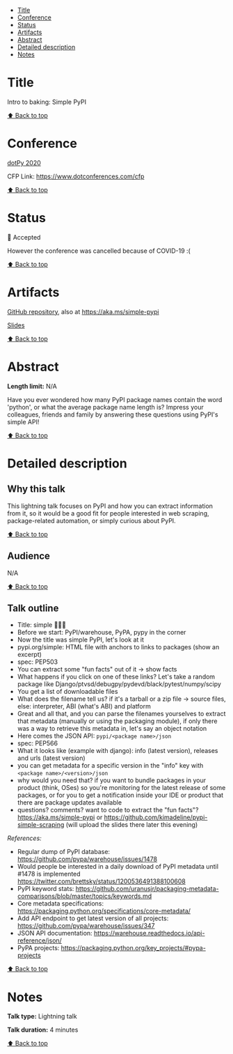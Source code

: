 - [Title](#title)
- [Conference](#conference)
- [Status](#status)
- [Artifacts](#artifacts)
- [Abstract](#abstract)
- [Detailed description](#detailed-description)
- [Notes](#notes)

# Title

<!--- Proposal title -->

Intro to baking: Simple PyPI

[⬆️ Back to top](#title)

# Conference

<!--- Conference name and year + links -->

[dotPy 2020](https://www.dotpy.io/)

CFP Link: https://www.dotconferences.com/cfp

[⬆️ Back to top](#title)

# Status

<!--- 🎉 Accepted, 🚮 Rejected, 🚪 Withdrawn -->

🎉 Accepted

However the conference was cancelled because of COVID-19 :(

[⬆️ Back to top](#title)

# Artifacts

<!--- Links to recording, speaker page, slides etc. But also reason for rejection, if any. -->

[GitHub repository](https://github.com/kimadeline/pypi-simple-scraping), also at https://aka.ms/simple-pypi

[Slides](https://speakerdeck.com/kimadeline/simple-pypi)

[⬆️ Back to top](#title)

# Abstract

**Length limit:** N/A

Have you ever wondered how many PyPI package names contain the word 'python', or what the average package name length is? Impress your colleagues, friends and family by answering these questions using PyPI's simple API!

[⬆️ Back to top](#title)

# Detailed description

## Why this talk

<!-- Optional, depends on the proposal -->

This lightning talk focuses on PyPI and how you can extract information from it, so it would be a good fit for people interested in web scraping, package-related automation, or simply curious about PyPI.

[⬆️ Back to top](#title)

## Audience

<!-- Optional, depends on the proposal -->

N/A

[⬆️ Back to top](#title)

## Talk outline

<!-- Include time breakdown if any -->

- Title: simple 🥧🕵️‍♀️
- Before we start: PyPI/warehouse, PyPA, pypy in the corner
- Now the title was simple PyPI, let's look at it
- pypi.org/simple: HTML file with anchors to links to packages (show an excerpt)
- spec: PEP503
- You can extract some "fun facts" out of it -> show facts
- What happens if you click on one of these links? Let's take a random package like Django/ptvsd/debugpy/pydevd/black/pytest/numpy/scipy
- You get a list of downloadable files
- What does the filename tell us? if it's a tarball or a zip file -> source files, else: interpreter, ABI (what's ABI) and platform
- Great and all that, and you can parse the filenames yourselves to extract that metadata (manually or using the packaging module), if only there was a way to retrieve this metadata in, let's say an object notation
- Here comes the JSON API: `pypi/<package name>/json`
- spec: PEP566
- What it looks like (example with django): info (latest version), releases and urls (latest version)
- you can get metadata for a specific version in the "info" key with `<package name>/<version>/json`
- why would you need that? if you want to bundle packages in your product (think, OSes) so you're monitoring for the latest release of some packages, or for you to get a notification inside your IDE or product that there are package updates available
- questions? comments? want to code to extract the "fun facts"? https://aka.ms/simple-pypi or https://github.com/kimadeline/pypi-simple-scraping (will upload the slides there later this evening)

_References:_

- Regular dump of PyPI database: https://github.com/pypa/warehouse/issues/1478
- Would people be interested in a daily download of PyPI metadata until #1478 is implemented https://twitter.com/brettsky/status/1200536491388100608
- PyPI keyword stats: https://github.com/uranusjr/packaging-metadata-comparisons/blob/master/topics/keywords.md
- Core metadata specifications: https://packaging.python.org/specifications/core-metadata/
- Add API endpoint to get latest version of all projects: https://github.com/pypa/warehouse/issues/347
- JSON API documentation: https://warehouse.readthedocs.io/api-reference/json/
- PyPA projects: https://packaging.python.org/key_projects/#pypa-projects

[⬆️ Back to top](#title)

# Notes

<!---
Optionally, anything that doesn't fit in other sections:
Any additional equipment you might need, whether or not you’ve given this talk before, etc.
-->

**Talk type:** Lightning talk

**Talk duration:** 4 minutes

[⬆️ Back to top](#title)
